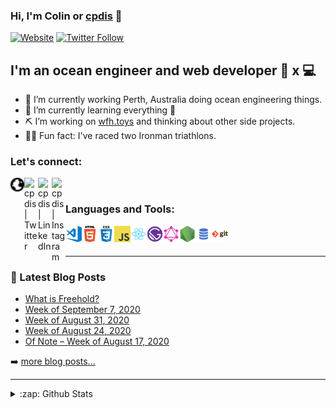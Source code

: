 ### Hi, I'm Colin or [cpdis][website] 👋

[![Website](https://img.shields.io/website?label=colindismuke.com&style=for-the-badge&url=https%3A%2F%2Fwww.colindismuke.com)](https://www.colindismuke.com)
[![Twitter Follow](https://img.shields.io/twitter/follow/cpdis?color=1DA1F2&logo=twitter&style=for-the-badge)](https://twitter.com/intent/follow?original_referer=https%3A%2F%2Fgithub.com%cpdis&screen_name=cpdis)

## I'm an ocean engineer and web developer 🌊 x 💻

- 🔭 I’m currently working Perth, Australia doing ocean engineering things.
- 🌱 I’m currently learning everything 🤣
- ⛏️ I’m working on [wfh.toys] and thinking about other side projects.
- 🏃‍♂️ Fun fact: I've raced two Ironman triathlons.

### Let's connect:

[<img align="left" alt="colindismuke.com" width="22px" src="https://raw.githubusercontent.com/iconic/open-iconic/master/svg/globe.svg" />][website]
[<img align="left" alt="cpdis | Twitter" width="22px" src="https://cdn.jsdelivr.net/npm/simple-icons@v3/icons/twitter.svg" />][twitter]
[<img align="left" alt="cpdis | LinkedIn" width="22px" src="https://cdn.jsdelivr.net/npm/simple-icons@v3/icons/linkedin.svg" />][linkedin]
[<img align="left" alt="cpdis | Instagram" width="22px" src="https://cdn.jsdelivr.net/npm/simple-icons@v3/icons/instagram.svg" />][instagram]

<br />

### Languages and Tools:

<img align="left" alt="Visual Studio Code" width="26px" src="https://raw.githubusercontent.com/github/explore/80688e429a7d4ef2fca1e82350fe8e3517d3494d/topics/visual-studio-code/visual-studio-code.png" />
<img align="left" alt="HTML5" width="26px" src="https://raw.githubusercontent.com/github/explore/80688e429a7d4ef2fca1e82350fe8e3517d3494d/topics/html/html.png" />
<img align="left" alt="CSS3" width="26px" src="https://raw.githubusercontent.com/github/explore/80688e429a7d4ef2fca1e82350fe8e3517d3494d/topics/css/css.png" />
<img align="left" alt="JavaScript" width="26px" src="https://raw.githubusercontent.com/github/explore/80688e429a7d4ef2fca1e82350fe8e3517d3494d/topics/javascript/javascript.png" />
<img align="left" alt="React" width="26px" src="https://raw.githubusercontent.com/github/explore/80688e429a7d4ef2fca1e82350fe8e3517d3494d/topics/react/react.png" />
<img align="left" alt="Gatsby" width="26px" src="https://raw.githubusercontent.com/github/explore/e94815998e4e0713912fed477a1f346ec04c3da2/topics/gatsby/gatsby.png" />
<img align="left" alt="GraphQL" width="26px" src="https://raw.githubusercontent.com/github/explore/80688e429a7d4ef2fca1e82350fe8e3517d3494d/topics/graphql/graphql.png" />
<img align="left" alt="Node.js" width="26px" src="https://raw.githubusercontent.com/github/explore/80688e429a7d4ef2fca1e82350fe8e3517d3494d/topics/nodejs/nodejs.png" />
<img align="left" alt="SQL" width="26px" src="https://raw.githubusercontent.com/github/explore/80688e429a7d4ef2fca1e82350fe8e3517d3494d/topics/sql/sql.png" />
<img align="left" alt="Git" width="26px" src="https://raw.githubusercontent.com/github/explore/80688e429a7d4ef2fca1e82350fe8e3517d3494d/topics/git/git.png" />

<br />
<br />

---

### 📕 Latest Blog Posts

<!-- BLOG-POST-LIST:START -->
- [What is Freehold?](https://www.colindismuke.com/freehold-transcript/)
- [Week of September 7, 2020](https://www.colindismuke.com/week-of-september-7-2020/)
- [Week of August 31, 2020](https://www.colindismuke.com/week-of-august-31-2020/)
- [Week of August 24, 2020](https://www.colindismuke.com/week-of-august-24-2020/)
- [Of Note – Week of August 17, 2020](https://www.colindismuke.com/of-note-week-of-august-17-2020/)
<!-- BLOG-POST-LIST:END -->

➡️ [more blog posts...](https://www.colindismuke.com)

---

<details>
    <summary>:zap: Github Stats</summary>

  <img align="left" alt="cpdis's Github Stats" src="https://github-readme-stats.vercel.app/api?username=cpdis&show_icons=true&hide_border=true&count_private=true" />
  
<!--START_SECTION:activity-->
<!--END_SECTION:activity-->
</details>

[website]: https://www.colindismuke.com
[twitter]: https://twitter.com/cpdis
[instagram]: https://instagram.com/cpdis
[linkedin]: https://www.linkedin.com/in/colindismuke
[wfh.toys]: https://wfh.toys
